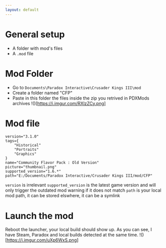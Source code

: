 ```yaml
---
layout: default
---
```


# General setup

* A folder with mod's files
* A `.mod` file

# Mod Folder
* Go to `Documents\Paradox Interactive\Crusader Kings III\mod`
* Create a folder named "CFP"
* Paste in this folder the files inside the zip you retrived in PDXMods archives
!()[https://i.imgur.com/RXlzZCy.png]

# Mod file
```
version="3.1.0"
tags={
	"Historical"
	"Portraits"
	"Graphics"
}
name="Community Flavor Pack : Old Version"
picture="thumbnail.png"
supported_version="1.6.*"
path="E:/Documents/Paradox Interactive/Crusader Kings III/mod/CFP"
```
`version` is irrelevant
`supported_version` is the latest game version and will only trigger the outdated mod warning if it does not match
`path` is your local mod path, it can be stored elswhere, it can be a symlink

# Launch the mod
Reboot the launcher, your local build should show up. As you can see, I have Steam, Paradox and local builds detected at the same time.
!()[https://i.imgur.com/uXp6WxS.png]